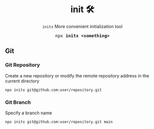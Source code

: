<h1 align="center">init 🛠</h1>

<p align="center"><code>initx</code> More convenient initialization tool</p>

<pre align="center">npx <b>initx &lt;something&gt;</b></pre>

## Git

### Git Repository

Create a new repository or modify the remote repository address in the current directory

```
npx initx git@github.com:user/repository.git
```

### Git Branch

Specify a branch name

```
npx initx git@github.com:user/repository.git main
```
